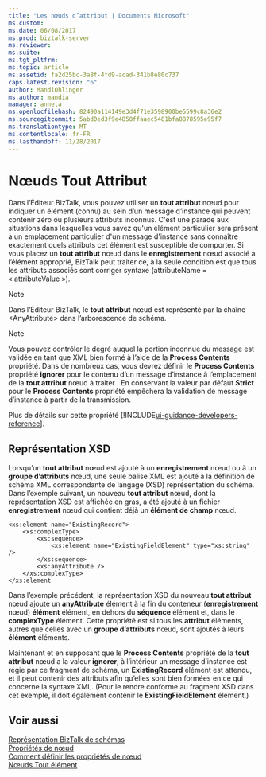```yaml
---
title: "Les nœuds d’attribut | Documents Microsoft"
ms.custom: 
ms.date: 06/08/2017
ms.prod: biztalk-server
ms.reviewer: 
ms.suite: 
ms.tgt_pltfrm: 
ms.topic: article
ms.assetid: fa2d25bc-3a8f-4fd9-acad-341b8e80c737
caps.latest.revision: "6"
author: MandiOhlinger
ms.author: mandia
manager: anneta
ms.openlocfilehash: 82490a114149e3d4f71e3598900be5599c8a36e2
ms.sourcegitcommit: 5abd0ed3f9e4858ffaaec5481bfa8878595e95f7
ms.translationtype: MT
ms.contentlocale: fr-FR
ms.lasthandoff: 11/28/2017
---
```

# <a name="any-attribute-nodes"></a>Nœuds Tout Attribut
Dans l’Éditeur BizTalk, vous pouvez utiliser un **tout attribut** nœud pour indiquer un élément (connu) au sein d’un message d’instance qui peuvent contenir zéro ou plusieurs attributs inconnus. C'est une parade aux situations dans lesquelles vous savez qu'un élément particulier sera présent à un emplacement particulier d'un message d'instance sans connaître exactement quels attributs cet élément est susceptible de comporter. Si vous placez un **tout attribut** nœud dans le **enregistrement** nœud associé à l’élément approprié, BizTalk peut traiter ce, à la seule condition est que tous les attributs associés sont corriger syntaxe (attributeName = « attributeValue »).  
  
> [!NOTE]
>  Dans l’Éditeur BizTalk, le **tout attribut** nœud est représenté par la chaîne \<AnyAttribute\> dans l’arborescence de schéma.  
  
> [!NOTE]
>  Vous pouvez contrôler le degré auquel la portion inconnue du message est validée en tant que XML bien formé à l’aide de la **Process Contents** propriété. Dans de nombreux cas, vous devrez définir le **Process Contents** propriété **ignorer** pour le contenu d’un message d’instance à l’emplacement de la **tout attribut** nœud à traiter . En conservant la valeur par défaut **Strict** pour le **Process Contents** propriété empêchera la validation de message d’instance à partir de la transmission.  
>
> Plus de détails sur cette propriété [!INCLUDE[ui-guidance-developers-reference](../includes/ui-guidance-developers-reference.md)].
  
## <a name="xsd-representation"></a>Représentation XSD  
 Lorsqu’un **tout attribut** nœud est ajouté à un **enregistrement** nœud ou à un **groupe d’attributs** nœud, une seule balise XML est ajouté à la définition de schéma XML correspondante de langage (XSD) représentation du schéma. Dans l’exemple suivant, un nouveau **tout attribut** nœud, dont la représentation XSD est affichée en gras, a été ajouté à un fichier **enregistrement** nœud qui contient déjà un **élément de champ** nœud.  
  
```  
<xs:element name="ExistingRecord">  
    <xs:complexType>  
        <xs:sequence>  
            <xs:element name="ExistingFieldElement" type="xs:string" />  
        </xs:sequence>  
        <xs:anyAttribute />  
    </xs:complexType>  
</xs:element  
```  
  
 Dans l’exemple précédent, la représentation XSD du nouveau **tout attribut** nœud ajoute un **anyAttribute** élément à la fin du conteneur (**enregistrement** nœud) **élément** élément, en dehors du **séquence** élément et, dans le **complexType** élément. Cette propriété est si tous les **attribut** éléments, autres que celles avec un **groupe d’attributs** nœud, sont ajoutés à leurs **élément** éléments.  
  
 Maintenant et en supposant que le **Process Contents** propriété de la **tout attribut** nœud a la valeur **ignorer**, à l’intérieur un message d’instance est régie par ce fragment de schéma, un  **ExistingRecord** élément est attendu, et il peut contenir des attributs afin qu’elles sont bien formées en ce qui concerne la syntaxe XML. (Pour le rendre conforme au fragment XSD dans cet exemple, il doit également contenir le **ExistingFieldElement** élément.)  
  
## <a name="see-also"></a>Voir aussi  
 [Représentation BizTalk de schémas](../core/biztalk-representation-of-schemas.md)   
 [Propriétés de nœud](../core/node-properties.md)   
 [Comment définir les propriétés de nœud](../core/how-to-set-node-properties.md)   
 [Nœuds Tout élément](../core/any-element-nodes.md)